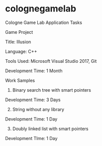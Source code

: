 # colognegamelab
Cologne Game Lab Application Tasks

Game Project

Title: Illusion

Language: C++

Tools Used: Microsoft Visual Studio 2017, Git

Development Time: 1 Month

Work Samples

1. Binary search tree with smart pointers

Development Time: 3 Days

2. String without any library

Development Time: 1 Day

3. Doubly linked list with smart pointers

Development TIme: 1 Day
